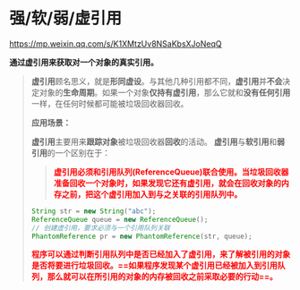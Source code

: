 # 强/软/弱/虚引用

https://mp.weixin.qq.com/s/K1XMtzUv8NSaKbsXJoNeqQ



**通过虚引用来获取对一个对象的真实引用。**

> **虚引用**顾名思义，就是**形同虚设**。与其他几种引用都不同，**虚引用**并**不会**决定对象的**生命周期**。如果一个对象**仅持有虚引用**，那么它就和**没有任何引用**一样，在任何时候都可能被垃圾回收器回收。
>
> **应用场景：**
>
> **虚引用**主要用来**跟踪对象**被垃圾回收器**回收**的活动。 **虚引用**与**软引用**和**弱引用**的一个区别在于：
>
> > <font color='red'>**虚引用必须和引用队列(ReferenceQueue)联合使用。当垃圾回收器准备回收一个对象时，如果发现它还有虚引用，就会在回收对象的内存之前，把这个虚引用加入到与之关联的引用队列中。**</font>
>
> ```java
> String str = new String("abc");
> ReferenceQueue queue = new ReferenceQueue();
> // 创建虚引用，要求必须与一个引用队列关联
> PhantomReference pr = new PhantomReference(str, queue);
> ```
> 
><font color='red'>**程序可以通过判断引用队列中是否已经加入了虚引用，来了解被引用的对象是否将要进行垃圾回收。==如果程序发现某个虚引用已经被加入到引用队列，那么就可以在所引用的对象的内存被回收之前采取必要的行动==。**</font>

